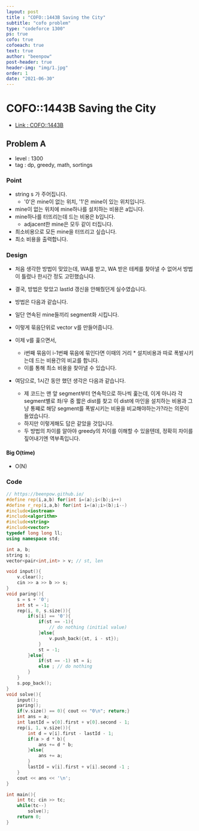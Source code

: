 ```yaml
---
layout: post
title : "COFO::1443B Saving the City"
subtitle: "cofo problem"
type: "codeforce 1300"
ps: true
cofo: true
cofoeach: true
text: true
author: "beenpow"
post-header: true
header-img: "img/1.jpg"
order: 1
date: "2021-06-30"
---
```

# COFO::1443B Saving the City
- [Link : COFO::1443B](https://codeforces.com/problemset/problem/1443/B)

## Problem A

- level : 1300
- tag : dp, greedy, math, sortings

### Point
- string s 가 주어집니다.
  - '0'은 mine이 없는 위치, '1'은 mine이 있는 위치입니다.
- mine이 없는 위치에 mine하나를 설치하는 비용은 a입니다.
- mine하나를 터뜨리는데 드는 비용은 b입니다.
  - adjacent한 mine은 모두 같이 터집니다.
- 최소비용으로 모든 mine을 터뜨리고 싶습니다.
- 최소 비용을 출력합니다.

### Design
- 처음 생각한 방법이 맞았는데, WA를 받고, WA 받은 테케를 찾아낼 수 없어서 방법이 틀렸나 한시간 정도 고민했습니다.
- 결국, 방법은 맞았고 lastId 갱신을 안해줬던게 실수였습니다.
- 방법은 다음과 같습니다.
- 일단 연속된 mine들끼리 segment화 시킵니다.
- 이렇게 묶음단위로 vector v를 만들어줍니다.
- 이제 v를 훑으면서,
  - i번째 묶음이 i-1번째 묶음에 묶인다면 이때의 거리 * 설치비용과 따로 폭발시키는데 드는 비용간의 비교를 합니다.
  - 이를 통해 최소 비용을 찾아낼 수 있습니다.

- 여담으로, 1시간 동안 했던 생각은 다음과 같습니다.
  - 제 코드는 맨 앞 segment부터 연속적으로 하나씩 훑는데, 이게 아니라 각 segment별로 좌/우 중 짧은 dist를 찾고 이 dist에 마인을 설치하는 비용과 그냥 통쨰로 해당 segment를 폭발시키는 비용을 비교해야하는가?라는 의문이 들었습니다.
  - 하지만 이렇게해도 답은 같았을 것입니다.
  - 두 방법의 차이를 알아야 greedy의 차이를 이해할 수 있을텐데, 정확히 차이를 짚어내기엔 역부족입니다.

#### Big O(time)
- O(N)

### Code

```cpp
// https://beenpow.github.io/
#define rep(i,a,b) for(int i=(a);i<(b);i++)
#define r_rep(i,a,b) for(int i=(a);i>(b);i--)
#include<iostream>
#include<algorithm>
#include<string>
#include<vector>
typedef long long ll;
using namespace std;

int a, b;
string s;
vector<pair<int,int> > v; // st, len

void input(){
    v.clear();
    cin >> a >> b >> s;
}
void paring(){
    s = s + '0';
    int st = -1;
    rep(i, 0, s.size()){
        if(s[i] == '0'){
            if(st == -1){
                // do nothing (initial value)
            }else{
                v.push_back({st, i - st});
            }
            st = -1;
        }else{
            if(st == -1) st = i;
            else ; // do nothing
        }
    }
    s.pop_back();
}
void solve(){
    input();
    paring();
    if(v.size() == 0){ cout << "0\n"; return;}
    int ans = a;
    int lastId = v[0].first + v[0].second - 1;
    rep(i, 1, v.size()){
        int d = v[i].first - lastId - 1;
        if(a > d * b){
            ans += d * b;
        }else{
            ans += a;
        }
        lastId = v[i].first + v[i].second -1 ;
    }
    cout << ans << '\n';
}

int main(){
    int tc; cin >> tc;
    while(tc--)
        solve();
    return 0;
}
```
